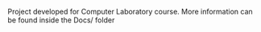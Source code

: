 Project developed for Computer Laboratory course. More information can be found inside the Docs/ folder
